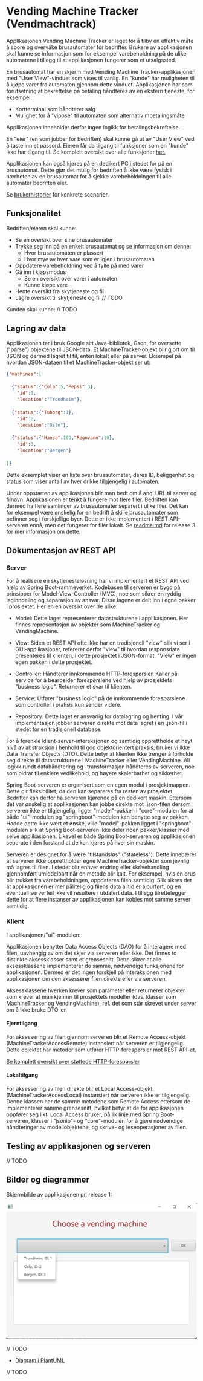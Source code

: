 # Vending Machine Tracker (Vendmachtrack)

Applikasjonen Vending Machine Tracker er laget for å tilby en effektiv måte å spore og overvåke brusautomater for bedrifter. Brukere av applikasjonen skal kunne se informasjon som for eksempel varebeholdning på de ulike automatene i tillegg til at applikasjonen fungerer som et utsalgssted.

En brusautomat har en skjerm med Vending Machine Tracker-applikasjonen med "User View"-vinduet som vises til vanlig. En "kunde" har muligheten til å kjøpe varer fra automaten gjennom dette vinduet. Applikasjonen har som forutsetning at bekreftelse på betaling håndteres av en ekstern tjeneste, for eksempel:

- Kortterminal som håndterer salg
- Mulighet for å "vippse" til automaten som alternativ mbetalingsmåte

Applikasjonen inneholder derfor ingen logikk for betalingsbekreftelse.

En "eier" (en som jobber for bedriften) skal kunne gå ut av "User View" ved å taste inn et passord. Eieren får da tilgang til funksjoner som en "kunde" ikke har tilgang til. Se komplett oversikt over alle funksjoner [her.](#funksjonalitet)

Applikasjonen kan også kjøres på en dedikert PC i stedet for på en brusautomat. Dette gjør det mulig for bedriften å ikke være fysisk i nærheten av en brusautomat for å sjekke varebeholdningen til alle automater bedriften eier.

Se [brukerhistorier](/docs/Brukerhistorier.md) for konkrete scenarier.

## Funksjonalitet

Bedriften/eieren skal kunne:

- Se en oversikt over sine brusautomater
- Trykke seg inn på en enkelt brusautomat og se informasjon om denne:
  - Hvor brusautomaten er plassert
  - Hvor mye av hver vare som er igjen i brusautomaten
- Oppdatere varebeholdning ved å fylle på med varer
- Gå inn i kjøpsmodus
  - Se en oversikt over varer i automaten
  - Kunne kjøpe vare
- Hente oversikt fra skytjeneste og fil
- Lagre oversikt til skytjeneste og fil
// TODO

Kunden skal kunne:
// TODO

## Lagring av data

Applikasjonen tar i bruk Google sitt Java-bibliotek, Gson, for oversette ("parse") objektene til JSON-data. Et MachineTracker-objekt blir gjort om til JSON og dermed lagret til fil, enten lokalt eller på server. Eksempel på hvordan JSON-dataen til et MachineTracker-objekt ser ut:

```json
{"machines":[

  {"status":{"Cola":5,"Pepsi":3},
    "id":1,
    "location":"Trondheim"},

  {"status":{"Tuborg":1},
    "id":2,
    "location":"Oslo"},

  {"status":{"Hansa":100,"Regnvann":10},
    "id":3,
    "location":"Bergen"}

]}
```
Dette eksemplet viser en liste over brusautomater, deres ID, beliggenhet og status som viser antall av hver drikke tilgjengelig i automaten.

Under oppstarten av applikasjonen blir man bedt om å angi URL til server og filnavn. Applikasjonen er tenkt å fungere mot flere filer. Bedriften kan dermed ha flere samlinger av brusautomater separert i ulike filer. Det kan for eksempel være ønskelig for en bedrift å skille brusautomater som befinner seg i forskjellige byer. Dette er ikke implementert i REST API-serveren ennå, men det fungerer for filer lokalt. Se [readme.md](/docs/release3/readme.md) for release 3 for mer informasjon om dette.

## Dokumentasjon av REST API

### Server

For å realisere en skytjenesteløsning har vi implementert et REST API ved hjelp av Spring Boot-rammeverket. Kodebasen til serveren er bygd på prinsipper for Model-View-Controller (MVC), noe som sikrer en ryddig laginndeling og separasjon av ansvar. Disse lagene er delt inn i egne pakker i prosjektet. Her en en oversikt over de ulike:

- Model: Dette laget representerer datastrukturene i applikasjonen. Her finnes representasjon av objekter som MachineTracker og VendingMachine.

- View: Siden et REST API ofte ikke har en tradisjonell "view" slik vi ser i GUI-applikasjoner, refererer derfor "view" til hvordan responsdata presenteres til klienten, i dette prosjektet i JSON-format. "View" er ingen egen pakken i dette prosjektet.

- Controller: Håndterer innkommende HTTP-forespørsler. Kaller på service for å bearbeider forespørslene ved hjelp av prosjektets "business logic". Returnerer et svar til klienten.

- Service: Utfører "business logic" på de innkommende forespørslene som controller i praksis kun sender videre.

- Repository: Dette laget er ansvarlig for datalagring og henting. I vår implementasjon jobber serveren direkte mot data lagret i en .json-fil i stedet for en tradisjonell database.

For å forenkle klient-server-interaksjonen og samtidig opprettholde et høyt nivå av abstraksjon i henhold til god objektorientert praksis, bruker vi ikke Data Transfer Objects (DTO). Dette betyr at klienten ikke trenger å forholde seg direkte til datastrukturene i MachineTracker eller VendingMachine. All logikk rundt datahåndtering og -transformasjon håndteres av serveren, noe som bidrar til enklere vedlikehold, og høyere skalerbarhet og sikkerhet.

Spring Boot-serveren er organisert som en egen modul i prosjektmappen. Dette gir fleksibilitet, da den kan separeres fra resten av prosjektet. Bedrifter kan derfor ha serveren kjørende på en dedikert maskin.
Ettersom det var ønskelig at applikasjonen kan jobbe direkte mot .json-filen dersom serveren ikke er tilgjengelig, ligger "model"-pakken i "core"-modulen for at både "ui"-modulen og "springboot"-modulen kan benytte seg av pakken. Hadde dette ikke vært et ønske, ville "model"-pakken ligget i "springboot"-modulen slik at Spring Boot-serveren ikke deler noen pakker/klasser med selve applikasjonen. Likevel er både Spring Boot-serveren og applikasjonen separate i den forstand at de kan kjøres på hver sin maskin.

Serveren er designet for å være "tilstandsløs" ("stateless"). Dette innebærer at serveren ikke opprettholder egne MachineTracker-objekter som jevnlig må lagres til filen. I stedet blir enhver endring eller skrivehandling gjennomført umiddelbart når en metode blir kalt. For eksempel, hvis en brus blir trukket fra varebeholdningen, oppdateres filen samtidig. Slik sikres det at applikasjonen er mer pålitelig og filens data alltid er ajourført, og en eventuell serverfeil ikke vil resultere i utdatert data. I tillegg tilrettelegger dette for at flere instanser av applikasjonen kan kobles mot samme server samtidig.

### Klient

I applikasjonen/"ui"-modulen:

Applikasjonen benytter Data Access Objects (DAO) for å interagere med filen, uavhengig av om det skjer via serveren eller ikke. Det finnes to distinkte aksessklasser samt et grensesnitt. Dette sikrer at alle aksessklassene implementerer de samme, nødvendige funksjonene for applikasjonen. Dermed er det ingen forskjell på interaksjonen med applikasjonen om den aksesserer filen direkte eller via serveren. 

Aksessklassene hverken krever som parameter eller returnerer objekter som krever at man kjenner til prosjektets modeller (dvs. klasser som MachineTracker og VendingMachine), ref. det som står skrevet under [server](#server) om å ikke bruke DTO-er.

#### Fjerntilgang

For aksessering av filen gjennom serveren blir et Remote Access-objekt (MachineTrackerAccessRemote) instansiert når serveren er tilgjengelig. Dette objektet har metoder som utfører HTTP-forespørsler mot REST API-et.

[Se komplett oversikt over støttede HTTP-forespørsler](../docs/rest_api.md)

#### Lokaltilgang

For aksessering av filen direkte blir et Local Access-objekt (MachineTrackerAccessLocal) instansiert når serveren ikke er tilgjengelig. Denne klassen har de samme metodene som Remote Access ettersom de implementerer samme grensesnitt, hvilket betyr at de for applikasjonen oppfører seg likt. Local Access bruker, på lik linje med Spring Boot-serveren, klasser i "jsonio"- og "core"-modulen for å gjøre nødvendige håndteringer av modellobjektene, og skrive- og leseoperasjoner av filen.

## Testing av applikasjonen og serveren

// TODO


## Bilder og diagrammer


Skjermbilde av applikasjonen pr. release 1:

![Skjermbilde av app](../docs/release1/skjermbildeApp.png)

// TODO
- [Diagram i PlantUML](../docs/diagrams/ClassDiagram.wsd)

// TODO